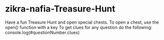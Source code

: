 # zikra-nafia-Treasure-Hunt
Have a fun Treasure Hunt and open special chests.
To open a chest, use the open() function with a key
To get clues for any question do the following:
console.log(#questionNumber.clues)

